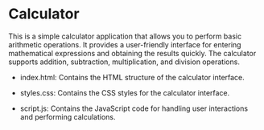# Calculator

This is a simple calculator application that allows you to perform basic arithmetic operations. It provides a user-friendly interface for entering mathematical expressions and obtaining the results quickly. The calculator supports addition, subtraction, multiplication, and division operations.


- index.html: Contains the HTML structure of the calculator interface.

- styles.css: Contains the CSS styles for the calculator interface.

- script.js: Contains the JavaScript code for handling user interactions and performing calculations.
